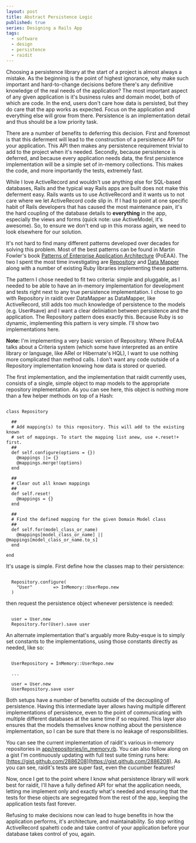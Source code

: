 ```yaml
---
layout: post
title: Abstract Persistence Logic
published: true
series: Designing a Rails App
tags:
  - software
  - design
  - persistence
  - raidit
---
```


Choosing a persistence library at the start of a project is almost always a mistake. As the beginning is the point of highest ignorance, why make such important and hard-to-change decisions before there's any definitive knowledge of the real needs of the application? The most important aspect of any given application is it's business rules and domain model, both of which are code. In the end, users don't care how data is persisted, but they do care that the app works as expected. Focus on the application and everything else will grow from there. Persistence is an implementation detail and thus should be a low priority task.

There are a number of benefits to deferring this decision. First and foremost is that this deferment will lead to the construction of a persistence API for your application. This API then makes any persistence requirement trivial to add to the project when it's needed. Secondly, because persistence is deferred, and because every application needs data, the first persistence implementation will be a simple set of in-memory collections. This makes the code, and more importantly the tests, extremely fast.

While I love ActiveRecord and wouldn't use anything else for SQL-based databases, Rails and the typical way Rails apps are built does not make this deferment easy. Rails wants us to use ActiveRecord and it wants us to not care where we let ActiveRecord code slip in. If I had to point at one specific habit of Rails developers that has caused the most maintenance pain, it's the hard coupling of the database  details to **everything** in the app, especially the views and forms (quick note: use ActiveModel, it's awesome). So, to ensure we don't end up in this morass again, we need to look elsewhere for our solution.

It's not hard to find many different patterns developed over decades for solving this problem. Most of the best patterns can be found in Martin Fowler's book [Patterns of Enterprise Application Architecture](http://martinfowler.com/books/eaa.html) (PoEAA). The two I spent the most time investigating are [Repository](http://martinfowler.com/eaaCatalog/repository.html) and [Data Mapper](http://martinfowler.com/eaaCatalog/dataMapper.html) along with a number of existing Ruby libraries implementing these patterns.

The pattern I chose needed to fit two criteria: simple and pluggable, as I needed to be able to have an in-memory implementation for development and tests right next to any true persistence implementation. I chose to go with Repository in raidit over DataMapper as DataMapper, like ActiveRecord, still adds too much knowledge of persistence to the models (e.g. User#save) and I want a clear deliniation between persistence and the application. The Repository pattern does exactly this. Because Ruby is so dynamic, implementing this pattern is very simple. I'll show two implementations here.

**Note:** I'm implementing a very basic version of Repository. Where PoEAA talks about a Criteria system (which some have interpreted as an entire library or language, like ARel or Hibernate's HQL), I want to use nothing more complicated than method calls. I don't want any code outside of a Repository implementation knowing how data is stored or queried.

The first implementation, and the implementation that raidit currently uses, consists of a single, simple object to map models to the appropriate repository implementation. As you can see here, this object is nothing more than a few helper methods on top of a Hash:

<pre><code data-language="ruby">
class Repository

  ##
  # Add mapping(s) to this repository. This will add to the existing known
  # set of mappings. To start the mapping list anew, use +.reset!+ first.
  ##
  def self.configure(options = {})
    @mappings ||= {}
    @mappings.merge!(options)
  end

  ##
  # Clear out all known mappings
  ##
  def self.reset!
    @mappings = {}
  end

  ##
  # Find the defined mapping for the given Domain Model class
  ##
  def self.for(model_class_or_name)
    @mappings[model_class_or_name] || @mappings[model_class_or_name.to_s]
  end

end
</code></pre>

It's usage is simple. First define how the classes map to their persistence:

<pre><code data-language="ruby">
  Repository.configure(
    "User"        => InMemory::UserRepo.new
  )
</code></pre>

then request the persistence object whenever persistence is needed:

<pre><code data-language="ruby">
  user = User.new
  Repository.for(User).save user
</code></pre>

An alternate implementation that's arguably more Ruby-esque is to simply set constants to the implementations, using those constants directly as needed, like so:

<pre><code data-language="ruby">
  UserRepository = InMemory::UserRepo.new

  ...

  user = User.new
  UserRepository.save user
</code></pre>

Both setups have a number of benefits outside of the decoupling of persistence. Having this intermediate layer allows having multiple different implementations of persistence, even to the point of communicating with multiple different databases at the same time if so required. This layer also ensures that the models themselves know nothing about the persistence implementation, so I can be sure that there is no leakage of responsibilities.

You can see the current implementation of raidit's various in-memory repositories in [app/repositories/in_memory.rb](https://github.com/jasonroelofs/raidit/blob/master/app/repositories/in_memory.rb). You can also follow along on a gist I'm continuously updating with full test suite timing runs here: [https://gist.github.com/2886208](https://gist.github.com/2886208). As you can see, raidit's tests are super fast, even the cucumber features!

Now, once I get to the point where I know what persistence library will work best for raidit, I'll have a fully defined API for what the application needs, letting me implement only and exactly what's needed and ensuring that the tests for these objects are segregated from the rest of the app, keeping the application tests fast forever.

Refusing to make decisions now can lead to huge benefits in how the application performs, it's architecture, and maintainability. So stop writing ActiveRecord spahetti code and take control of your application before your database takes control of you, again.
